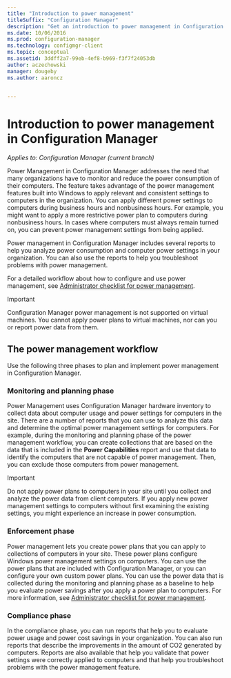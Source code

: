 ```yaml
---
title: "Introduction to power management"
titleSuffix: "Configuration Manager"
description: "Get an introduction to power management in Configuration Manager."
ms.date: 10/06/2016
ms.prod: configuration-manager
ms.technology: configmgr-client
ms.topic: conceptual
ms.assetid: 3ddff2a7-99eb-4ef8-b969-f3f7f24053db
author: aczechowski
manager: dougeby
ms.author: aaroncz


---
```

# Introduction to power management in Configuration Manager

*Applies to: Configuration Manager (current branch)*

Power Management in Configuration Manager addresses the need that many organizations have to monitor and reduce the power consumption of their computers. The feature takes advantage of the power management features built into Windows to apply relevant and consistent settings to computers in the organization. You can apply different power settings to computers during business hours and nonbusiness hours. For example, you might want to apply a more restrictive power plan to computers during nonbusiness hours. In cases where computers must always remain turned on, you can prevent power management settings from being applied.  

 Power management in Configuration Manager includes several reports to help you analyze power consumption and computer power settings in your organization. You can also use the reports to help you troubleshoot problems with power management.  

 For a detailed workflow about how to configure and use power management, see [Administrator checklist for power management](../../../../core/clients/manage/power/administrator-checklist-for-power-management.md).  

> [!IMPORTANT]  
>  Configuration Manager power management is not supported on virtual machines. You cannot apply power plans to virtual machines, nor can you or report power data from them.  

## The power management workflow  
 Use the following three phases to plan and implement power management in Configuration Manager.  

### Monitoring and planning phase  
 Power Management uses Configuration Manager hardware inventory to collect data about computer usage and power settings for computers in the site. There are a number of reports that you can use to analyze this data and determine the optimal power management settings for computers. For example, during the monitoring and planning phase of the power management workflow, you can create collections that are based on the data that is included in the **Power Capabilities** report and use that data to identify the computers that are not capable of power management. Then, you can exclude those computers from power management.  

> [!IMPORTANT]  
>  Do not apply power plans to computers in your site until you collect and analyze the power data from client computers. If you apply new power management settings to computers without first examining the existing settings, you might experience an increase in power consumption.  

### Enforcement phase  
 Power management lets you create power plans that you can apply to collections of computers in your site. These power plans configure Windows power management settings on computers. You can use the power plans that are included with Configuration Manager, or you can configure your own custom power plans. You can use the power data that is collected during the monitoring and planning phase as a baseline to help you evaluate power savings after you apply a power plan to computers. For more information, see [Administrator checklist for power management](../../../../core/clients/manage/power/administrator-checklist-for-power-management.md).  

### Compliance phase  
 In the compliance phase, you can run reports that help you to evaluate power usage and power cost savings in your organization. You can also run reports that describe the improvements in the amount of CO2 generated by computers. Reports are also available that help you validate that power settings were correctly applied to computers and that help you troubleshoot problems with the power management feature.  
